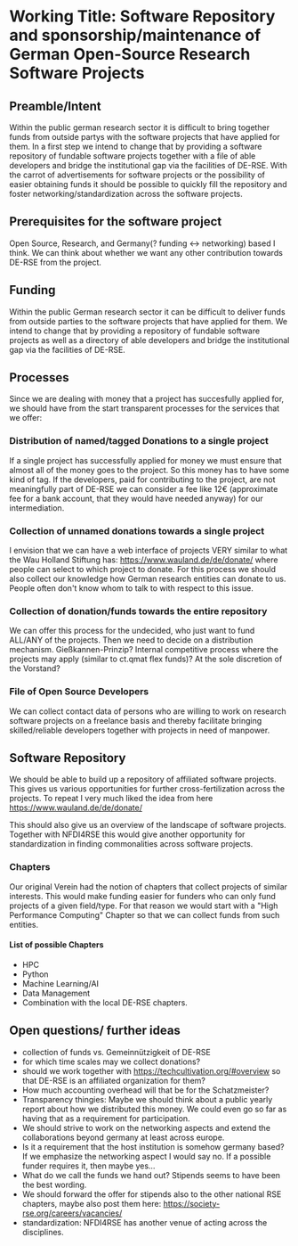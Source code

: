 # Working Title: Software Repository and sponsorship/maintenance of German Open-Source Research Software Projects

## Preamble/Intent
Within the public german research sector it is difficult to bring together funds from outside
partys with the software projects that have applied for them.
In a first step we intend to change that by providing a software repository of fundable software projects
together with a file of able developers and bridge the institutional gap via
the facilities of DE-RSE.
With the carrot of advertisements for software projects or the possibility of easier obtaining funds 
it should be possible to quickly fill the repository and foster networking/standardization across the software projects.



## Prerequisites for the software project
Open Source, Research, and Germany(? funding <-> networking) based I think.
We can think about whether we want any other contribution towards DE-RSE from the project.

##  Funding
Within the public German research sector it can be difficult to deliver funds from outside
parties to the software projects that have applied for them.
We intend to change that by providing a repository of fundable software projects
as well as a directory of able developers and bridge the institutional gap via 
the facilities of DE-RSE.

## Processes
Since we are dealing with money that a project has succesfully applied for, we should have from the start transparent
processes for the services that we offer:
### Distribution of named/tagged Donations to a single project
If a single project has successfully applied for money we must ensure that almost all of the money
goes to the project. So this money has to have some kind of tag.
If the developers, paid for contributing to the project, are not meaningfully part of DE-RSE we can consider
a fee like 12€ (approximate fee for a bank account, that they would have needed anyway) for our intermediation.

### Collection of unnamed donations towards a single project
I envision that we can have a web interface of projects VERY similar to what the Wau Holland Stiftung has:
https://www.wauland.de/de/donate/
where people can select to which project to donate.
For this process we should also collect our knowledge how German research entities can donate 
to us. People often don't know whom to talk to with respect to this issue.

### Collection of donation/funds towards the entire repository
We can offer this process for the undecided, who just want to fund ALL/ANY of the projects.
Then we need to decide on a distribution mechanism.
Gießkannen-Prinzip? Internal competitive process where the projects may apply (similar to ct.qmat flex funds)?
At the sole discretion of the Vorstand?

### File of Open Source Developers
We can collect contact data of persons who are willing to work on research software projects on
a freelance basis and thereby facilitate bringing skilled/reliable developers together with projects in need of
manpower.

## Software Repository
We should be able to build up a repository of affiliated software projects.
This gives us various opportunities for further cross-fertilization across
the projects.
To repeat I very much liked the idea from here https://www.wauland.de/de/donate/

This should also give us an overview of the landscape of software projects. Together with NFDI4RSE this would give another
opportunity for standardization in finding commonalities across software projects.

### Chapters
Our original Verein had the notion of chapters that collect projects of similar interests.
This would make funding easier for funders who can only fund projects of a given field/type.
For that reason we would start with a "High Performance Computing" Chapter so that we can collect funds 
from such entities.

#### List of possible Chapters
- HPC
- Python
- Machine Learning/AI
- Data Management 
- Combination with the local DE-RSE chapters.

## Open questions/ further ideas
- collection of funds vs. Gemeinnützigkeit of DE-RSE
- for which time scales may we collect donations?
- should we work together with https://techcultivation.org/#overview so that DE-RSE is an affiliated organization for them?
- How much accounting overhead will that be for the Schatzmeister?
- Transparency thingies: Maybe we should think about a public yearly report about how we distributed this money. We could even go so far as having that as a requirement for participation.
- We should strive to work on the networking aspects and extend the collaborations beyond germany at least across europe.
- Is it a requirement that the host institution is somehow germany based? If we emphasize the networking aspect I would say no. If a possible funder requires it, then maybe yes...
- What do we call the funds we hand out? Stipends seems to have been the best wording.
- We should forward the offer for stipends also to the other national RSE chapters, maybe also post them here: https://society-rse.org/careers/vacancies/
- standardization: NFDI4RSE has another venue of acting across the disciplines.

